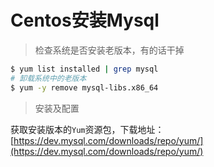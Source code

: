 # Centos安装Mysql

> 检查系统是否安装老版本，有的话干掉

```sh
$ yum list installed | grep mysql
# 卸载系统中的老版本
$ yum -y remove mysql-libs.x86_64
```

> 安装及配置

获取安装版本的`Yum`资源包，下载地址：[https://dev.mysql.com/downloads/repo/yum/](https://dev.mysql.com/downloads/repo/yum/)





<Vssue :title="$title" />